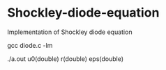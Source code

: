 # Shockley-diode-equation
Implementation of Shockley diode equation

gcc diode.c -lm

./a.out u0(double) r(double) eps(double)
